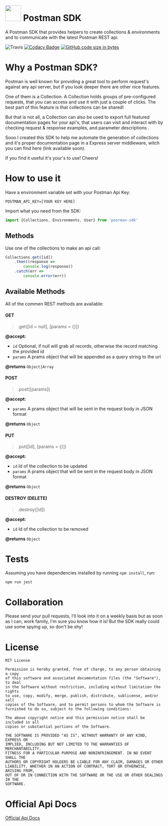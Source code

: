 # <img width="50" src="https://github.com/layoutzweb/postman-sdk/raw/master/media/postman-logo.png"/> Postman SDK
A Postman SDK that provides helpers to create collections & environments and to communicate with the latest Postman REST api.

![Travis](https://img.shields.io/travis/layoutzweb/postman-sdk.svg)
[![Codacy Badge](https://api.codacy.com/project/badge/Grade/73cc03084b25454ebaa1cd2b8f101669)](https://www.codacy.com/app/layoutzweb/postman-sdk?utm_source=github.com&amp;utm_medium=referral&amp;utm_content=layoutzweb/postman-sdk&amp;utm_campaign=Badge_Grade)
[![GitHub code size in bytes](https://img.shields.io/github/languages/code-size/badges/shields.svg)](https://github.com/layoutzweb/postman-sdk)

# Why a Postman SDK?
Postman is well known for providing a great tool to perform request's against any api server, but if you look deeper there are other nice features.

One of them is a Collection. A Collection holds groups of pre-configured requests, that you can access and use it with just a couple of clicks.
The best part of this feature is that collections can be shared!

But that is not all, a Collection can also be used to export full featured documentation pages for your api's, that users can visit and interact with by checking request & response examples, and parameter descriptions .

Sooo I created this SDK to help me automate the generation of collections and it's proper documentation page in a Express server middleware, witch you can find here (link available soon).

If you find it useful it's your's to use! Cheers!


# How to use it

Have a environment variable set with your Postman Api Key:
```apacheconfig
POSTMAN_API_KEY=[YOUR KEY HERE]
```

Import what you need from the SDK:
```javascript
import {Collections, Environments, User} from 'posrman-sdk'
```

## Methods
Use one of the collections to make an api call:
```javascript
Collections.get([id])
    .then((response =>
        console.log(response))
    .catch(err => 
        console.error(err))

```

## Available Methods
All of the commen REST methods are available:
#### GET
>.get([id = null], [params = {}])

**@accept:**
* ```id``` Optional, if null will grab all records, otherwise the record matching the provided id
* ```params``` A prams object that will be appended as a query string to the url
 
**@returns** ```Object|Array``` 

#### POST
>.post([params])

**@accept:**
* ```params``` A prams object that will be sent in the request body in JSON format
 
**@returns** ```Object``` 

#### PUT
>.put([id], [params = {}])

**@accept:**
* ```id``` Id of the collection to be updated
* ```params``` A prams object that will be sent in the request body in JSON format
 
**@returns** ```Object``` 

#### DESTROY (DELETE)
>.destroy([id])

**@accept:**
* ```id``` Id of the collection to be removed
 
**@returns** ```Object``` 

# Tests
Assuming you have dependencies installed by running ```npm install```, run:
```
npm run jest
```

# Collaboration
Please send your pull requests, I'll look into it on a weekly basis but as soon as I can, work family, I'm sure you know how it is! But the SDK really could use some spying up, so don't be shy! 

# License
```
MIT License

Permission is hereby granted, free of charge, to any person obtaining a copy
of this software and associated documentation files (the "Software"), to deal
in the Software without restriction, including without limitation the rights
to use, copy, modify, merge, publish, distribute, sublicense, and/or sell
copies of the Software, and to permit persons to whom the Software is
furnished to do so, subject to the following conditions:

The above copyright notice and this permission notice shall be included in all
copies or substantial portions of the Software.

THE SOFTWARE IS PROVIDED "AS IS", WITHOUT WARRANTY OF ANY KIND, EXPRESS OR
IMPLIED, INCLUDING BUT NOT LIMITED TO THE WARRANTIES OF MERCHANTABILITY,
FITNESS FOR A PARTICULAR PURPOSE AND NONINFRINGEMENT. IN NO EVENT SHALL THE
AUTHORS OR COPYRIGHT HOLDERS BE LIABLE FOR ANY CLAIM, DAMAGES OR OTHER
LIABILITY, WHETHER IN AN ACTION OF CONTRACT, TORT OR OTHERWISE, ARISING FROM,
OUT OF OR IN CONNECTION WITH THE SOFTWARE OR THE USE OR OTHER DEALINGS IN THE
SOFTWARE.

```

# Official Api Docs
[Official Api Docs](https://docs.api.getpostman.com) 